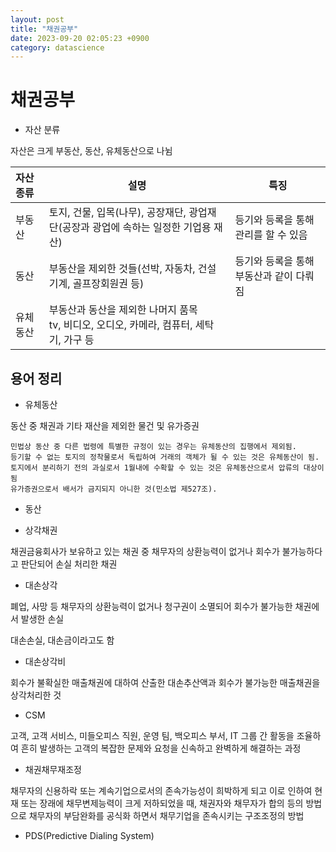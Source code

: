 ```yaml
---
layout: post
title: "채권공부"
date: 2023-09-20 02:05:23 +0900
category: datascience
---
```


# 채권공부 

- 자산 분류


자산은 크게 부동산, 동산, 유체동산으로 나뉨

| 자산 종류 | 설명                                       | 특징                     |
| :---- | ---------------------------------------- | ---------------------- |
| 부동산   | 토지, 건물, 입목(나무), 공장재단, 광업재단(공장과 광업에 속하는 일정한 기업용 재산) | 등기와 등록을 통해 관리를 할 수 있음  |
| 동산    | 부동산을 제외한 것들(선박, 자동차, 건설기계, 골프장회원권 등)     | 등기와 등록을 통해 부동산과 같이 다뤄짐 |
| 유체동산  | 부동산과 동산을 제외한 나머지 품목<br /> tv, 비디오, 오디오, 카메라, 컴퓨터, 세탁기, 가구 등 |                        |




## 용어 정리

- 유체동산

동산 중 채권과 기타 재산을 제외한 물건 및 유가증권
```
민법상 동산 중 다른 법령에 특별한 규정이 있는 경우는 유체동산의 집행에서 제외됨.    
등기할 수 없는 토지의 정착물로서 독립하여 거래의 객체가 될 수 있는 것은 유체동산이 됨.
토지에서 분리하기 전의 과실로서 1월내에 수확할 수 있는 것은 유체동산으로서 압류의 대상이 됨
유가증권으로서 배서가 금지되지 아니한 것(민소법 제527조).
```

- 동산


- 상각채권  

채권금융회사가 보유하고 있는 채권 중 채무자의 상환능력이 없거나 회수가 불가능하다고 판단되어 손실 처리한 채권

- 대손상각

폐업, 사망 등 채무자의 상환능력이 없거나 청구권이 소멸되어 회수가 불가능한 채권에서 발생한 손실

대손손실, 대손금이라고도 함 

- 대손상각비

회수가 불확실한 매출채권에 대하여 산출한 대손추산액과 회수가 불가능한 매출채권을 상각처리한 것 

- CSM

고객, 고객 서비스, 미들오피스 직원, 운영 팀, 백오피스 부서, IT 그룹 간 활동을 조율하여 흔히 발생하는 고객의 복잡한 문제와 요청을 신속하고 완벽하게 해결하는 과정

- 채권채무재조정

채무자의 신용하락 또는 계속기업으로서의 존속가능성이 희박하게 되고 이로 인하여 현재 또는 장래에 채무변제능력이 크게 저하되었을 때, 채권자와 채무자가 합의 등의 방법으로 채무자의 부담완화를 공식화 하면서 채무기업을 존속시키는 구조조정의 방법

- PDS(Predictive Dialing System)

